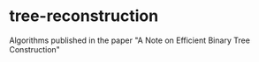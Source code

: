 # tree-reconstruction
Algorithms published in the paper "A Note on Efficient Binary Tree Construction"
